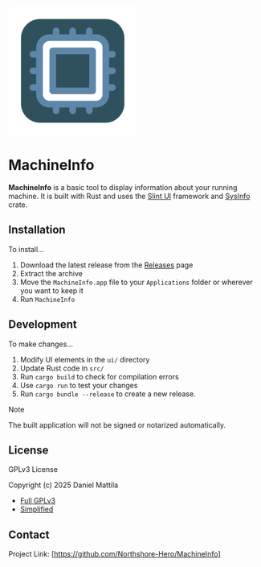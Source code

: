 ![MachineInfo Icon](./ui/icons/MachineInfo256x256.png)
# MachineInfo

**MachineInfo** is a basic tool to display information about your running machine.
It is built with Rust and uses the [Slint UI](https://github.com/slint-ui/slint) framework 
and [SysInfo](https://github.com/GuillaumeGomez/sysinfo) crate.

## Installation

To install...

1. Download the latest release from the [Releases](https://github.com/Northshore-Hero/MachineInfo/releases) page
2. Extract the archive
3. Move the `MachineInfo.app` file to your `Applications` folder or wherever you want to keep it
4. Run `MachineInfo`

## Development

To make changes...

1. Modify UI elements in the `ui/` directory
2. Update Rust code in `src/`
3. Run `cargo build` to check for compilation errors
4. Use `cargo run` to test your changes
5. Run `cargo bundle --release` to create a new release.
> [!NOTE]
> The built application will not be signed or notarized automatically.

## License

GPLv3 License

Copyright (c) 2025 Daniel Mattila

- [Full GPLv3](LICENSE)
- [Simplified](https://www.tldrlegal.com/license/gnu-general-public-license-v3-gpl-3)

## Contact

Project Link: [https://github.com/Northshore-Hero/MachineInfo]

